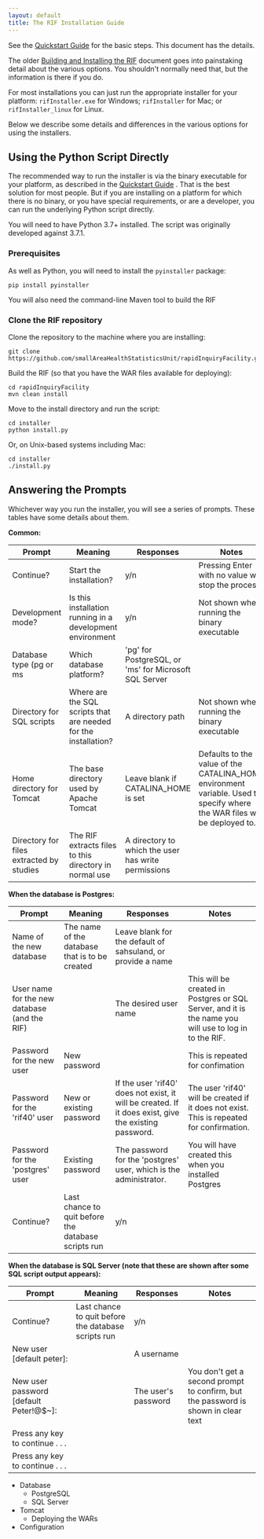 ```yaml
---
layout: default
title: The RIF Installation Guide
---
```


See the [Quickstart Guide](QuickstartGuide) for the basic steps. This document has the details.


The older [Building and Installing the RIF](/introduction/building-and-installation) document goes into painstaking detail about the various options. You shouldn't normally need that, but the information is there if you do.

For most installations you can just run the appropriate installer for your platform: `rifInstaller.exe` for Windows; `rifInstaller` for Mac; or `rifInstaller_linux` for Linux.

Below we describe some details and differences in the various options for using the installers.

## Using the Python Script Directly

The recommended way to run the installer is via the binary executable for your platform, as described in the [Quickstart Guide](QuickstartGuide) . That is the best solution for most people. But if you are installing on a platform for which there is no binary, or you have special requirements, or are a developer, you can run the underlying Python script directly.

You will need to have Python 3.7+ installed. The script was originally developed against 3.7.1.

### Prerequisites

As well as Python, you will need to install the `pyinstaller` package:
```
pip install pyinstaller
```

You will also need the command-line Maven tool to build the RIF

### Clone the RIF repository

Clone the repository to the machine where you are installing:

```
git clone https://github.com/smallAreaHealthStatisticsUnit/rapidInquiryFacility.git
```

Build the RIF (so that you have the WAR files available for deploying):

```
cd rapidInquiryFacility
mvn clean install
```

Move to the install directory and run the script:

```
cd installer
python install.py
```

Or, on Unix-based systems including Mac:

```
cd installer
./install.py
```

## Answering the Prompts

Whichever way you run the installer, you will see a series of prompts. These tables have some details about them.

**Common:**

| Prompt                                   | Meaning                                                         | Responses                                             | Notes
| ---------------------------------------- | --------------------------------------------------------------- | ----------------------------------------------------- | -------------------------------------------------------------------------------------------------------------------------
| Continue?                                | Start the installation?                                         | y/n                                                   | Pressing Enter with no value will stop the process
| Development mode?                        | Is this installation running in a development environment       | y/n                                                   | Not shown when running the binary executable
| Database type (pg or ms                  | Which database platform?                                        | 'pg' for PostgreSQL, or 'ms' for Microsoft SQL Server |
| Directory for SQL scripts                | Where are the SQL scripts that are needed for the installation? | A directory path                                      | Not shown when running the binary executable
| Home directory for Tomcat                | The base directory used by Apache Tomcat                        | Leave blank if CATALINA_HOME is set                   | Defaults to the value of the CATALINA_HOME environment variable. Used to specify where the WAR files will be deployed to.
| Directory for files extracted by studies | The RIF extracts files to this directory in normal use          | A directory to which the user has write permissions   |

**When the database is Postgres:**

| Prompt                                       | Meaning                                             | Responses                                                                                             | Notes
| -------------------------------------------- | --------------------------------------------------- | ----------------------------------------------------------------------------------------------------- | -----------------------------------------------------------------------------------------------------
| Name of the new database                     | The name of the database that is to be created      | Leave blank for the default of sahsuland, or provide a name                                           |
| User name for the new database (and the RIF) |                                                     | The desired user name                                                                                 | This will be created in Postgres or SQL Server, and it is the name you will use to log in to the RIF.
| Password for the new user                    | New password                                        |                                                                                                       | This is repeated for confimation
| Password for the 'rif40' user                | New or existing password                            | If the user 'rif40' does not exist, it will be created. If it does exist, give the existing password. | The user 'rif40' will be created if it does not exist. This is repeated for confirmation.
| Password for the 'postgres' user             | Existing password                                   | The password for the 'postgres' user, which is the administrator.                                     | You will have created this when you installed Postgres
| Continue?                                    | Last chance to quit before the database scripts run | y/n                                                                                                   |

**When the database is SQL Server (note that these are shown after some SQL script output appears):**

| Prompt                                 | Meaning                                             | Responses           | Notes
| -------------------------------------- | --------------------------------------------------- | ------------------- | ---------------------------------------------------------------------------------
| Continue?                              | Last chance to quit before the database scripts run | y/n                 |
| New user [default peter]:              |                                                     | A username          |
| New user password [default Peter!@$~]: |                                                     | The user's password | You don't get a second prompt to confirm, but the password is shown in clear text
| Press any key to continue . . .        |                                                     |                     |
| Press any key to continue . . .        |                                                     |                     |





- Database
	- PostgreSQL
	- SQL Server
- Tomcat
	- Deploying the WARs
- Configuration

